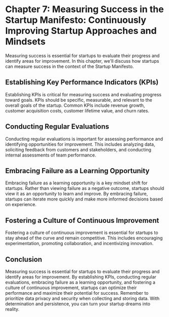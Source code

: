 Chapter 7: Measuring Success in the Startup Manifesto: Continuously Improving Startup Approaches and Mindsets
=============================================================================================================

Measuring success is essential for startups to evaluate their progress and identify areas for improvement. In this chapter, we'll discuss how startups can measure success in the context of the Startup Manifesto.

Establishing Key Performance Indicators (KPIs)
----------------------------------------------

Establishing KPIs is critical for measuring success and evaluating progress toward goals. KPIs should be specific, measurable, and relevant to the overall goals of the startup. Common KPIs include revenue growth, customer acquisition costs, customer lifetime value, and churn rates.

Conducting Regular Evaluations
------------------------------

Conducting regular evaluations is important for assessing performance and identifying opportunities for improvement. This includes analyzing data, soliciting feedback from customers and stakeholders, and conducting internal assessments of team performance.

Embracing Failure as a Learning Opportunity
-------------------------------------------

Embracing failure as a learning opportunity is a key mindset shift for startups. Rather than viewing failure as a negative outcome, startups should view it as an opportunity to learn and improve. By embracing failure, startups can iterate more quickly and make more informed decisions based on experience.

Fostering a Culture of Continuous Improvement
---------------------------------------------

Fostering a culture of continuous improvement is essential for startups to stay ahead of the curve and remain competitive. This includes encouraging experimentation, promoting collaboration, and incentivizing innovation.

Conclusion
----------

Measuring success is essential for startups to evaluate their progress and identify areas for improvement. By establishing KPIs, conducting regular evaluations, embracing failure as a learning opportunity, and fostering a culture of continuous improvement, startups can optimize their performance and maximize their potential for success. Remember to prioritize data privacy and security when collecting and storing data. With determination and persistence, you can turn your startup dreams into reality.
